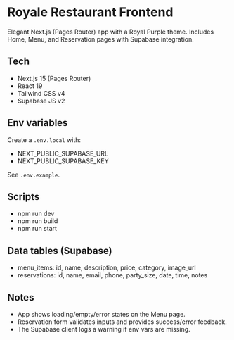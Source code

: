 # Royale Restaurant Frontend

Elegant Next.js (Pages Router) app with a Royal Purple theme. Includes Home, Menu, and Reservation pages with Supabase integration.

## Tech
- Next.js 15 (Pages Router)
- React 19
- Tailwind CSS v4
- Supabase JS v2

## Env variables
Create a `.env.local` with:
- NEXT_PUBLIC_SUPABASE_URL
- NEXT_PUBLIC_SUPABASE_KEY

See `.env.example`.

## Scripts
- npm run dev
- npm run build
- npm run start

## Data tables (Supabase)
- menu_items: id, name, description, price, category, image_url
- reservations: id, name, email, phone, party_size, date, time, notes

## Notes
- App shows loading/empty/error states on the Menu page.
- Reservation form validates inputs and provides success/error feedback.
- The Supabase client logs a warning if env vars are missing.
